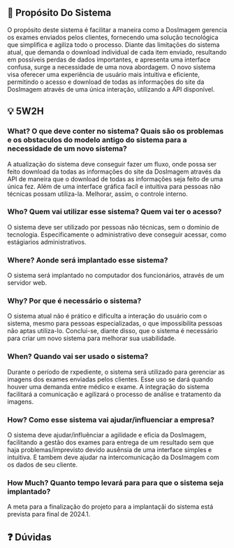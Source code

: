 ## 📄 Propósito Do Sistema
  O propósito deste sistema é facilitar a maneira como a DosImagem gerencia os exames enviados pelos clientes, fornecendo uma solução tecnológica que simplifica e agiliza todo o processo. Diante das limitações do sistema atual, que demanda o download individual de cada item enviado, resultando em possíveis perdas de dados importantes, e apresenta uma interface confusa, surge a necessidade de uma nova abordagem. O novo sistema visa oferecer uma experiência de usuário mais intuitiva e eficiente, permitindo o acesso e download de todas as informações do site da DosImagem através de uma única interação, utilizando a API disponível.

## 💡 5W2H
### What? O que deve conter no sistema? Quais são os problemas e os obstaculos do modelo antigo do sistema para a necessidade de um novo sistema?
  A atualização do sistema deve conseguir fazer um fluxo, onde possa ser feito download da todas as informações do site da DosImagem através da API de maneira que o download de todas as informações seja feito de uma única fez. Além de uma interface gráfica facíl e intuitiva para pessoas não técnicas possam utiliza-la. Melhorar, assim, o controle interno.

### Who? Quem vai utilizar esse sistema? Quem vai ter o acesso?
  O sistema deve ser utilizado por pessoas não técnicas, sem o dominio de tecnologia. Especificamente o administrativo deve conseguir acessar, como estágiarios administrativos.

### Where?  Aonde será implantado esse sistema?
  O sistema será implantado no computador dos funcionários, através de um servidor web.

### Why? Por que é necessário o sistema?
  O sistema atual não é prático e dificulta a interação do usuário com o sistema, mesmo para pessoas especializadas, o que impossibilita pessoas não aptas utiliza-lo. Conclui-se, diante disso, que o sistema é necessário para criar um novo sistema para melhorar sua usabilidade.

### When? Quando vai ser usado o sistema?
  Durante o período de rxpediente, o sistema será utilizado para gerenciar as imagens dos exames enviadas pelos clientes. Esse uso se dará quando houver uma demanda entre médico e exame. A integração do sistema facilitará a comunicação e agilizará o processo de análise e tratamento da imagens. 

### How? Como esse sistema vai ajudar/influenciar a empresa?
 O sistema deve ajudar/influênciar a agilidade e eficia da DosImagem, facilitando a gestão dos exames para entrega de um resultado sem que haja problemas/imprevisto devido ausênsia de uma interface simples e intuitiva. E tambem deve ajudar na intercomunicação da DosImagem com os dados de seu cliente. 

### How Much? Quanto tempo levará para para que o sistema seja implantado?
A meta para a finalização do projeto para a implantaçãi do sistema está prevista para final de 2024.1.

## ❓ Dúvidas
